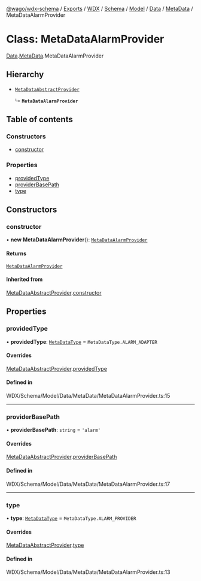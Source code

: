 [@wago/wdx-schema](../README.md) / [Exports](../modules.md) / [WDX](../modules/WDX.md) / [Schema](../modules/WDX.Schema.md) / [Model](../modules/WDX.Schema.Model.md) / [Data](../modules/WDX.Schema.Model.Data.md) / [MetaData](../modules/WDX.Schema.Model.Data.MetaData.md) / MetaDataAlarmProvider

# Class: MetaDataAlarmProvider

[Data](../modules/WDX.Schema.Model.Data.md).[MetaData](../modules/WDX.Schema.Model.Data.MetaData.md).MetaDataAlarmProvider

## Hierarchy

- [`MetaDataAbstractProvider`](WDX.Schema.Model.Data.MetaData.MetaDataAbstractProvider.md)

  ↳ **`MetaDataAlarmProvider`**

## Table of contents

### Constructors

- [constructor](WDX.Schema.Model.Data.MetaData.MetaDataAlarmProvider.md#constructor)

### Properties

- [providedType](WDX.Schema.Model.Data.MetaData.MetaDataAlarmProvider.md#providedtype)
- [providerBasePath](WDX.Schema.Model.Data.MetaData.MetaDataAlarmProvider.md#providerbasepath)
- [type](WDX.Schema.Model.Data.MetaData.MetaDataAlarmProvider.md#type)

## Constructors

### constructor

• **new MetaDataAlarmProvider**(): [`MetaDataAlarmProvider`](WDX.Schema.Model.Data.MetaData.MetaDataAlarmProvider.md)

#### Returns

[`MetaDataAlarmProvider`](WDX.Schema.Model.Data.MetaData.MetaDataAlarmProvider.md)

#### Inherited from

[MetaDataAbstractProvider](WDX.Schema.Model.Data.MetaData.MetaDataAbstractProvider.md).[constructor](WDX.Schema.Model.Data.MetaData.MetaDataAbstractProvider.md#constructor)

## Properties

### providedType

• **providedType**: [`MetaDataType`](../enums/WDX.Schema.Model.Data.MetaData.MetaDataType.md) = `MetaDataType.ALARM_ADAPTER`

#### Overrides

[MetaDataAbstractProvider](WDX.Schema.Model.Data.MetaData.MetaDataAbstractProvider.md).[providedType](WDX.Schema.Model.Data.MetaData.MetaDataAbstractProvider.md#providedtype)

#### Defined in

WDX/Schema/Model/Data/MetaData/MetaDataAlarmProvider.ts:15

___

### providerBasePath

• **providerBasePath**: `string` = `'alarm'`

#### Overrides

[MetaDataAbstractProvider](WDX.Schema.Model.Data.MetaData.MetaDataAbstractProvider.md).[providerBasePath](WDX.Schema.Model.Data.MetaData.MetaDataAbstractProvider.md#providerbasepath)

#### Defined in

WDX/Schema/Model/Data/MetaData/MetaDataAlarmProvider.ts:17

___

### type

• **type**: [`MetaDataType`](../enums/WDX.Schema.Model.Data.MetaData.MetaDataType.md) = `MetaDataType.ALARM_PROVIDER`

#### Overrides

[MetaDataAbstractProvider](WDX.Schema.Model.Data.MetaData.MetaDataAbstractProvider.md).[type](WDX.Schema.Model.Data.MetaData.MetaDataAbstractProvider.md#type)

#### Defined in

WDX/Schema/Model/Data/MetaData/MetaDataAlarmProvider.ts:13
